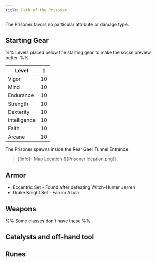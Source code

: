 ```yaml
---
title: Path of the Prisoner
---
```


The Prisoner favors no particular attribute or damage type.

## Starting Gear

%% Levels placed below the starting gear to make the social preview better. %%

| Level | 1 |
| ---- | ---- |
| Vigor | 10 |
| Mind | 10 |
| Endurance | 10 |
| Strength | 10 |
| Dexterity | 10 |
| Intelligence | 10 |
| Faith | 10 |
| Arcane | 10 |

The Prisoner spawns inside the Rear Gael Tunnel Entrance.

> [!info]- Map Location
> ![[Prisoner location.png]]
## Armor
- Eccentric Set - Found after defeating Witch-Hunter Jerren
- Drake Knight Set - Farum Azula

## Weapons

%% Some classes don't have these %%

## Catalysts and off-hand tool

## Runes
